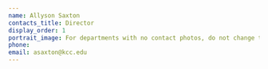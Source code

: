 ```yaml
---
name: Allyson Saxton
contacts_title: Director
display_order: 1
portrait_image: For departments with no contact photos, do not change this field.
phone:
email: asaxton@kcc.edu
---
```

